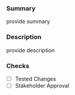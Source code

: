 ### Summary

provide summary

### Description

provide description

### Checks

- [ ] Tested Changes
- [ ] Stakeholder Approval
